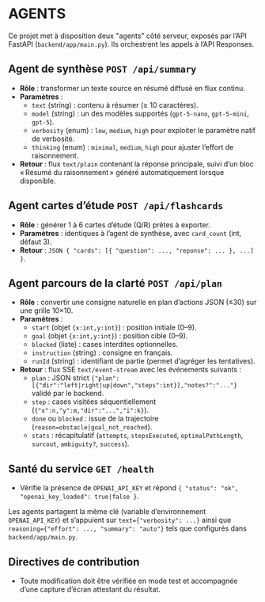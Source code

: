 # AGENTS

Ce projet met à disposition deux "agents" côté serveur, exposés par l’API FastAPI (`backend/app/main.py`). Ils orchestrent les appels à l’API Responses.

## Agent de synthèse `POST /api/summary`
- **Rôle** : transformer un texte source en résumé diffusé en flux continu.
- **Paramètres** :
  - `text` (string) : contenu à résumer (≥ 10 caractères).
  - `model` (string) : un des modèles supportés (`gpt-5-nano`, `gpt-5-mini`, `gpt-5`).
  - `verbosity` (enum) : `low`, `medium`, `high` pour exploiter le paramètre natif de verbosité.
  - `thinking` (enum) : `minimal`, `medium`, `high` pour ajuster l’effort de raisonnement.
- **Retour** : flux `text/plain` contenant la réponse principale, suivi d’un bloc « Résumé du raisonnement » généré automatiquement lorsque disponible.

## Agent cartes d’étude `POST /api/flashcards`
- **Rôle** : générer 1 à 6 cartes d’étude (Q/R) prêtes à exporter.
- **Paramètres** : identiques à l’agent de synthèse, avec `card_count` (int, défaut 3).
- **Retour** : `JSON { "cards": [{ "question": ..., "reponse": ... }, ...] }`.

## Agent parcours de la clarté `POST /api/plan`
- **Rôle** : convertir une consigne naturelle en plan d’actions JSON (≤30) sur une grille 10×10.
- **Paramètres** :
  - `start` (objet `{x:int,y:int}`) : position initiale (0–9).
  - `goal` (objet `{x:int,y:int}`) : position cible (0–9).
  - `blocked` (liste) : cases interdites optionnelles.
  - `instruction` (string) : consigne en français.
  - `runId` (string) : identifiant de partie (permet d’agréger les tentatives).
- **Retour** : flux SSE `text/event-stream` avec les événements suivants :
  - `plan` : JSON strict `{"plan":[{"dir":"left|right|up|down","steps":int}],"notes?":"..."}` validé par le backend.
  - `step` : cases visitées séquentiellement (`{"x":n,"y":m,"dir":"...","i":k}`).
  - `done` ou `blocked` : issue de la trajectoire (`reason=obstacle|goal_not_reached`).
  - `stats` : récapitulatif (`attempts`, `stepsExecuted`, `optimalPathLength`, `surcout`, `ambiguity?`, `success`).

## Santé du service `GET /health`
- Vérifie la présence de `OPENAI_API_KEY` et répond `{ "status": "ok", "openai_key_loaded": true|false }`.

Les agents partagent la même clé (variable d’environnement `OPENAI_API_KEY`) et s’appuient sur `text={"verbosity": ...}` ainsi que `reasoning={"effort": ..., "summary": "auto"}` tels que configurés dans `backend/app/main.py`.

## Directives de contribution
- Toute modification doit être vérifiée en mode test et accompagnée d’une capture d’écran attestant du résultat.
